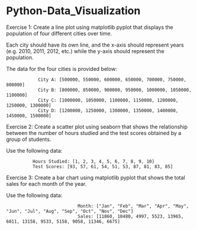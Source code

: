 # Python-Data_Visualization

Exercise 1:  Create a line plot using matplotlib pyplot that displays the population of four different cities over time. 

Each city should have its own line, and the x-axis should represent years (e.g. 2010, 2011, 2012, etc.) while the y-axis should represent the population. 

The data for the four cities is provided below: 

                City A: [500000, 550000, 600000, 650000, 700000, 750000, 800000] 
                City B: [800000, 850000, 900000, 950000, 1000000, 1050000, 1100000] 
                City C: [1000000, 1050000, 1100000, 1150000, 1200000, 1250000, 1300000] 
                City D: [1200000, 1250000, 1300000, 1350000, 1400000, 1450000, 1500000] 

Exercise 2: Create a scatter plot using seaborn that shows the relationship between the number of hours studied and the test scores obtained by a group of students.

Use the following data: 

              Hours Studied: [1, 2, 3, 4, 5, 6, 7, 8, 9, 10] 
              Test Scores: [93, 57, 61, 54, 51, 53, 87, 81, 83, 85] 

Exercise 3: Create a bar chart using matplotlib pyplot that shows the total sales for each month of the year. 

Use the following data:

                               Month: ["Jan", "Feb", "Mar", "Apr", "May", "Jun", "Jul", "Aug", "Sep", "Oct", "Nov", "Dec"] 
                               Sales: [11860, 10480, 4997, 5523, 13965, 6011, 13158, 9533, 5158, 9058, 11346, 6675]

